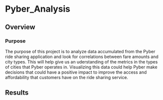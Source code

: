 # Pyber_Analysis
## Overview
### Purpose
The purpose of this project is to analyze data accumulated from the Pyber ride sharing application and look for correlations between fare amounts and city types. This will help give us an uderstanding of the metrics in the types of cities that Pyber operates in. Visualizing this data could help Pyber make decisions that could have a positive impact to improve the access and affordability that customers have on the ride sharing service.
## Results
